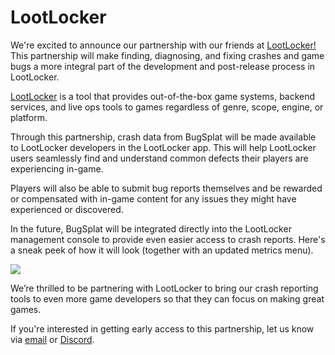 # LootLocker

We're excited to announce our partnership with our friends at [LootLocker!](https://lootlocker.com) This partnership will make finding, diagnosing, and fixing crashes and game bugs a more integral part of the development and post-release process in LootLocker.

[LootLocker](https://lootlocker.com) is a tool that provides out-of-the-box game systems, backend services, and live ops tools to games regardless of genre, scope, engine, or platform.

Through this partnership, crash data from BugSplat will be made available to LootLocker developers in the LootLocker app. This will help LootLocker users seamlessly find and understand common defects their players are experiencing in-game.

Players will also be able to submit bug reports themselves and be rewarded or compensated with in-game content for any issues they might have experienced or discovered.

In the future, BugSplat will be integrated directly into the LootLocker management console to provide even easier access to crash reports. Here's a sneak peek of how it will look (together with an updated metrics menu).

![](https://www.lootlocker.io/blog/metricdashboardconcepts.png)

We’re thrilled to be partnering with LootLocker to bring our crash reporting tools to even more game developers so that they can focus on making great games.

If you're interested in getting early access to this partnership, let us know via [email](mailto:hi@bugsplat.com) or [Discord](https://discord.com/invite/K4KjjRV5ve).
